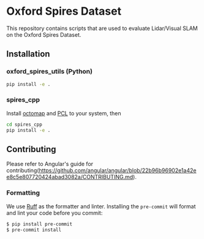 # Oxford Spires Dataset
This repository contains scripts that are used to evaluate Lidar/Visual SLAM on the Oxford Spires Dataset.

## Installation
### oxford_spires_utils (Python)
```bash
pip install -e .
```

### spires_cpp
Install [octomap](https://github.com/OctoMap/octomap) and [PCL](https://github.com/PointCloudLibrary/pcl) to your system, then
```bash
cd spires_cpp
pip install -e .
```


## Contributing
Please refer to Angular's guide for contributing(https://github.com/angular/angular/blob/22b96b96902e1a42ee8c5e807720424abad3082a/CONTRIBUTING.md).

### Formatting
We use [Ruff](https://github.com/astral-sh/ruff) as the formatter and linter. Installing the `pre-commit` will format and lint your code before you commit:

```bash
$ pip install pre-commit
$ pre-commit install
```